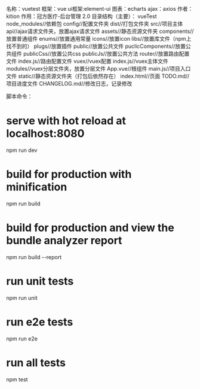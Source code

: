 名称：vuetest
框架：vue
ui框架:element-ui
图表：echarts
ajax：axios
作者：kition
作用：冠方医疗-后台管理 2.0
目录结构（主要）：
vueTest 
	node_modules//依赖包
	config//配置文件夹
	dist//打包文件夹
	src//项目主体
		api//ajax请求文件夹，放置ajax请求文件
		assets//静态资源文件夹
		components//放置普通组件
		enums//放置通用常量
		icons//放置icon
		libs//放置库文件（npm上找不到的）
		plugs//放置插件
		public//放置公共文件
			puclicComponents//放置公共组件
			publicCss//放置公共css
			publicJs//放置公共方法
		router//放置路由配置文件
			index.js//路由配置文件
		vuex//vuex配置
			index.js//vuex主体文件
			modules//vuex分层文件夹，放置分层文件
		App.vue//根组件
		main.js//项目入口文件
	static//静态资源文件夹（打包后依然存在）
	index.html//页面
	TODO.md//项目进度文件
	CHANGELOG.md//修改日志，记录修改
	
脚本命令：			
# serve with hot reload at localhost:8080
npm run dev

# build for production with minification
npm run build

# build for production and view the bundle analyzer report
npm run build --report

# run unit tests
npm run unit

# run e2e tests
npm run e2e

# run all tests
npm test



